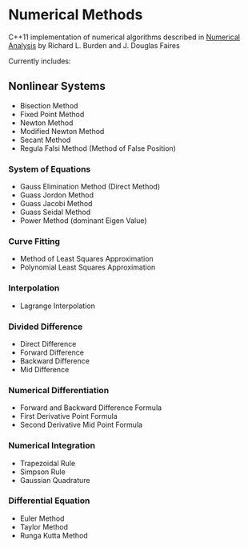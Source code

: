 # Numerical Methods

C++11 implementation of numerical algorithms described in [Numerical Analysis](https://books.google.com/books/about/Numerical_Analysis.html?id=9DV-BAAAQBAJ) 
by Richard L. Burden and J. Douglas Faires 


Currently includes:

## Nonlinear Systems
  - Bisection Method
  - Fixed Point Method
  - Newton Method
  - Modified Newton Method
  - Secant Method
  - Regula Falsi Method (Method of False Position)

### System of Equations
  - Gauss Elimination Method (Direct Method)
  - Guass Jordon Method
  - Guass Jacobi Method
  - Guass Seidal Method
  - Power Method (dominant Eigen Value)

### Curve Fitting
  - Method of Least Squares Approximation
  - Polynomial Least Squares Approximation
  
### Interpolation
  - Lagrange Interpolation

### Divided Difference
  - Direct Difference
  - Forward Difference
  - Backward Difference
  - Mid Difference

### Numerical Differentiation
  - Forward and Backward Difference Formula
  - First Derivative Point Formula
  - Second Derivative Mid Point Formula

### Numerical Integration
  - Trapezoidal Rule
  - Simpson Rule
  - Gaussian Quadrature

### Differential Equation
  - Euler Method
  - Taylor Method
  - Runga Kutta Method


